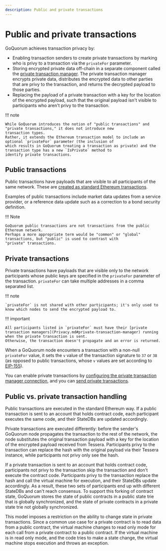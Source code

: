 ```yaml
---
description: Public and private transactions
---
```


# Public and private transactions

GoQuorum achieves transaction privacy by:

- Enabling transaction senders to create private transactions by marking who is privy to a transaction via the
  `privateFor` parameter.
- Storing encrypted private data off-chain in a separate component called the
  [private transaction manager](Privacy.md#private-transaction-manager).
  The private transaction manager encrypts private data, distributes the encrypted data to other parties that are privy
  to the transaction, and returns the decrypted payload to those parties.
- Replacing the payload of a private transaction with a key for the location of the encrypted payload, such that the
  original payload isn't visible to participants who aren't privy to the transaction.

!!! note

    While GoQuorum introduces the notion of "public transactions" and "private transactions," it does not introduce new
    transaction types.
    Rather, it extends the Ethereum transaction model to include an optional `privateFor` parameter (the inclusion of
    which results in GoQuorum treating a transaction as private) and the transaction type has a new `IsPrivate` method to
    identify private transactions.

## Public transactions

Public transactions have payloads that are visible to all participants of the same network.
These are
[created as standard Ethereum transactions](https://github.com/ethereum/wiki/wiki/JavaScript-API#web3ethsendtransaction).

Examples of public transactions include market data updates from a service provider, or a reference data update such as
a correction to a bond security definition.

!!! Note

    GoQuorum public transactions are not transactions from the public Ethereum network.
    Perhaps a more appropriate term would be "common" or "global" transactions, but "public" is used to contrast with
    "private" transactions.

## Private transactions

Private transactions have payloads that are visible only to the network participants whose public keys are specified in
the `privateFor` parameter of the transaction.
`privateFor` can take multiple addresses in a comma separated list.

!!! note

    `privateFor` is not shared with other participants; it's only used to know which nodes to send the encrypted payload to.

!!! important

    All participants listed in `privateFor` must have their [private transaction managers](Privacy.md#private-transaction-manager) running when the private transaction is sent.
    Otherwise, the transaction doesn't propagate and an error is returned.

When a GoQuorum node encounters a transaction with a non-null `privateFor` value, it sets the `v` value of the
transaction signature to `37` or `38` (as opposed to public transactions, whose `v` values are set according to
[EIP-155](https://github.com/ethereum/EIPs/blob/master/EIPS/eip-155.md)).

You can enable private transactions by [configuring the private transaction manager connection](../../HowTo/Configure/ConfigurePTM.md),
and you can [send private transactions](../../Tutorials/Send-private-transaction.md).

## Public vs. private transaction handling

Public transactions are executed in the standard Ethereum way.
If a public transaction is sent to an account that holds contract code, each participant executes the same code, and
their StateDBs are updated accordingly.

Private transactions are executed differently: before the sender's GoQuorum node propagates the transaction to the rest
of the network, the node substitutes the original transaction payload with a key for the location of the encrypted
payload received from Tessera.
Participants privy to the transaction can replace the hash with the original payload via their Tessera instance, while
participants not privy only see the hash.

If a private transaction is sent to an account that holds contract code, participants not privy to the
transaction skip the transaction and don't execute the contract code.
Participants privy to the transaction replace the hash and call the virtual machine for execution, and their StateDBs
update accordingly.
As a result, these two sets of participants end up with different StateDBs and can't reach consensus.
To support this forking of contract state, GoQuorum stores the state of public contracts in a public state trie that
is globally synchronized, and the state of private contracts in a private state trie not globally synchronized.

This model imposes a restriction on the ability to change state in private transactions.
Since a common use case for a private contract is to read data from a public contract, the virtual machine changes to
read only mode for each call from a private contract to a public contract.
If the virtual machine is in read only mode, and the code tries to make a state change, the virtual machine stops
execution and throws an exception.
